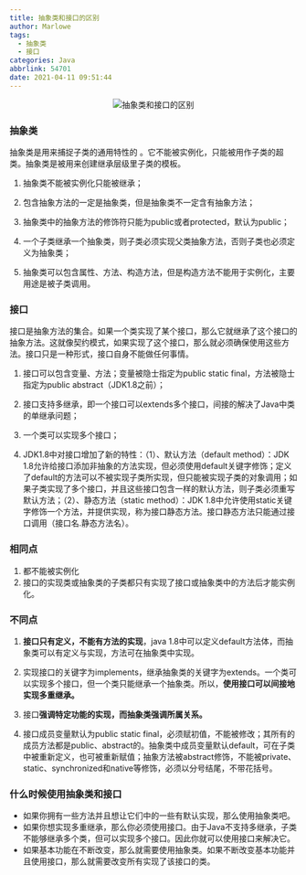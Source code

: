 ```yaml
---
title: 抽象类和接口的区别
author: Marlowe
tags:
  - 抽象类
  - 接口
categories: Java
abbrlink: 54701
date: 2021-04-11 09:51:44
---
```

<!--more-->


<center>

![抽象类和接口的区别](https://images2015.cnblogs.com/blog/1064302/201612/1064302-20161230090438195-1243745647.png)
</center>


### 抽象类
抽象类是用来捕捉子类的通用特性的 。它不能被实例化，只能被用作子类的超类。抽象类是被用来创建继承层级里子类的模板。

1. 抽象类不能被实例化只能被继承；

2. 包含抽象方法的一定是抽象类，但是抽象类不一定含有抽象方法；

3. 抽象类中的抽象方法的修饰符只能为public或者protected，默认为public；

4. 一个子类继承一个抽象类，则子类必须实现父类抽象方法，否则子类也必须定义为抽象类；

5. 抽象类可以包含属性、方法、构造方法，但是构造方法不能用于实例化，主要用途是被子类调用。

### 接口
接口是抽象方法的集合。如果一个类实现了某个接口，那么它就继承了这个接口的抽象方法。这就像契约模式，如果实现了这个接口，那么就必须确保使用这些方法。接口只是一种形式，接口自身不能做任何事情。

1. 接口可以包含变量、方法；变量被隐士指定为public static final，方法被隐士指定为public abstract（JDK1.8之前）；

2. 接口支持多继承，即一个接口可以extends多个接口，间接的解决了Java中类的单继承问题；

3. 一个类可以实现多个接口；

4. JDK1.8中对接口增加了新的特性：（1）、默认方法（default method）：JDK 1.8允许给接口添加非抽象的方法实现，但必须使用default关键字修饰；定义了default的方法可以不被实现子类所实现，但只能被实现子类的对象调用；如果子类实现了多个接口，并且这些接口包含一样的默认方法，则子类必须重写默认方法；（2）、静态方法（static method）：JDK 1.8中允许使用static关键字修饰一个方法，并提供实现，称为接口静态方法。接口静态方法只能通过接口调用（接口名.静态方法名）。


### 相同点
1. 都不能被实例化
2. 接口的实现类或抽象类的子类都只有实现了接口或抽象类中的方法后才能实例化。


### 不同点
1. **接口只有定义，不能有方法的实现**，java 1.8中可以定义default方法体，而抽象类可以有定义与实现，方法可在抽象类中实现。

2. 实现接口的关键字为implements，继承抽象类的关键字为extends。一个类可以实现多个接口，但一个类只能继承一个抽象类。所以，**使用接口可以间接地实现多重继承。**

3. 接口**强调特定功能的实现，**而抽象类**强调所属关系。**

4. 接口成员变量默认为public static final，必须赋初值，不能被修改；其所有的成员方法都是public、abstract的。抽象类中成员变量默认default，可在子类中被重新定义，也可被重新赋值；抽象方法被abstract修饰，不能被private、static、synchronized和native等修饰，必须以分号结尾，不带花括号。


### 什么时候使用抽象类和接口

* 如果你拥有一些方法并且想让它们中的一些有默认实现，那么使用抽象类吧。
* 如果你想实现多重继承，那么你必须使用接口。由于Java不支持多继承，子类不能够继承多个类，但可以实现多个接口。因此你就可以使用接口来解决它。
* 如果基本功能在不断改变，那么就需要使用抽象类。如果不断改变基本功能并且使用接口，那么就需要改变所有实现了该接口的类。
